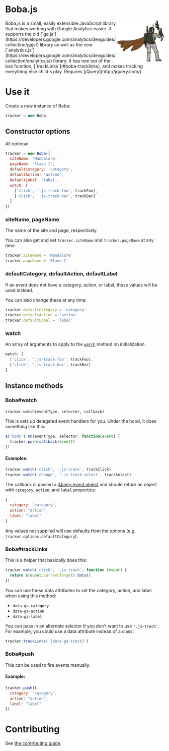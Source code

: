 # Boba.js

<img src="site/img/boba.gif" width="30%" align="right">
Boba.js is a small, easily extensible JavaScript library that makes working
with Google Analytics easier. It supports the old
[`ga.js`](https://developers.google.com/analytics/devguides/collection/gajs/)
library as well as the new
[`analytics.js`](https://developers.google.com/analytics/devguides/collection/analyticsjs/)
library. It has one out of the box function, [`trackLinks`](#boba-tracklinks),
and makes tracking everything else child's play. Requires
[jQuery](http://jquery.com/).

# Use it

Create a new instance of Boba:

```js
tracker = new Boba
```

## Constructor options

All optional.

```js
tracker = new Boba({
  siteName: 'Mandalore',
  pageName: 'Slave I',
  defaultCategory: 'category',
  defaultAction: 'action',
  defaultLabel: 'label',
  watch: [
    ['click', '.js-track-foo', trackFoo],
    ['click', '.js-track-bar', trackBar]
  ]
})
```

### siteName, pageName

The name of the site and page, respectively.

You can also get and set `tracker.siteName` and `tracker.pageName` at any time:

```js
tracker.siteName = 'Mandalore'
tracker.pageName = 'Slave I'
```

### defaultCategory, defaultAction, defaultLabel

If an event does not have a category, action, or label, these values will be
used instead.

You can also change these at any time:

```js
tracker.defaultCategory = 'category'
tracker.defaultAction = 'action'
tracker.defaultLabel = 'label'
```

### watch

An array of arguments to apply to the [`watch`](#boba-watch) method on
initialization.

```js
watch: [
  ['click', '.js-track-foo', trackFoo],
  ['click', '.js-track-bar', trackBar]
]
```


## Instance methods

### Boba#watch

`tracker.watch(eventType, selector, callback)`

This is sets up delegated event handlers for you. Under the hood, it does
something like this:

```js
$('body').on(eventType, selector, function(event) {
  tracker.push(callback(event))
})
```

#### Examples:

```js
tracker.watch('click', '.js-track', trackClick)
tracker.watch('change', '.js-track-select', trackSelect)
```

The callback is passed a
[jQuery event object](http://api.jquery.com/category/events/event-object/)
and should return an object with `category`, `action`, and `label` properties:

```js
{
  category: "category",
  action: "action",
  label: "label"
}
```

Any values not supplied will use defaults from the options (e.g.
`tracker.options.defaultCategory`).

### Boba#trackLinks

This is a helper that basically does this:

```js
tracker.watch('click', '.js-track', function (event) {
  return $(event.currentTarget).data()
})
```

You can use these data attributes to set the category, action, and label when
using this method:

- `data-ga-category`
- `data-ga-action`
- `data-ga-label`

You can pass in an alternate selector if you don't want to use `'.js-track'`.
For example, you could use a data attribute instead of a class:

```js
tracker.trackLinks('[data-ga-track]')
```

### Boba#push

This can be used to fire events manually.

#### Example:

```js
tracker.push({
  category: "category",
  action: "action",
  label: "label"
})
```


# Contributing

See [the contributing guide](CONTRIBUTING.md).


